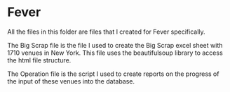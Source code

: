 Fever
=====

All the files in this folder are files that I created for Fever specifically.

The Big Scrap file is the file I used to create the Big Scrap excel sheet with 1710 venues in New York. This 
file uses the beautifulsoup library to access the html file structure.

The Operation file is the script I used to create reports on the progress of the input of these venues into the database.

